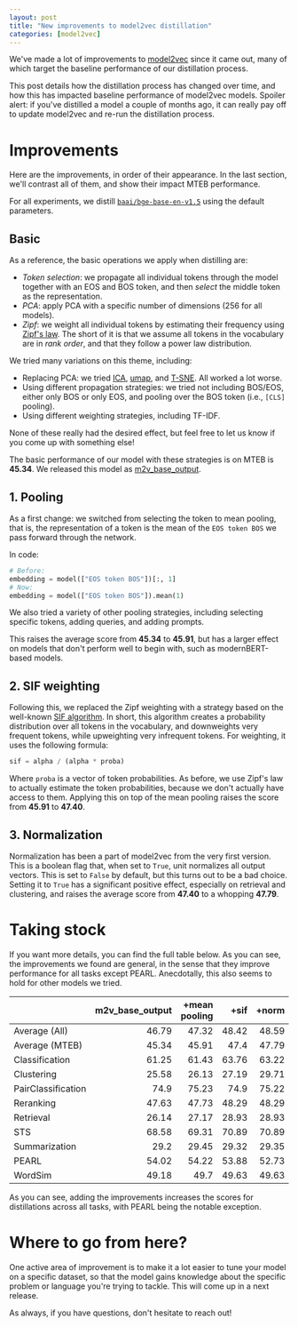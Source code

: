 ```yaml
---
layout: post
title: "New improvements to model2vec distillation"
categories: [model2vec]
---
```


We've made a lot of improvements to [model2vec](https://github.com/MinishLab/model2vec) since it came out, many of which target the baseline performance of our distillation process.

This post details how the distillation process has changed over time, and how this has impacted baseline performance of model2vec models. Spoiler alert: if you've distilled a model a couple of months ago, it can really pay off to update model2vec and re-run the distillation process.

# Improvements

Here are the improvements, in order of their appearance. In the last section, we'll contrast all of them, and show their impact MTEB performance.

For all experiments, we distill [`baai/bge-base-en-v1.5`](BAAI/bge-base-en-v1.5) using the default parameters.

## Basic

As a reference, the basic operations we apply when distilling are:

* *Token selection*: we propagate all individual tokens through the model together with an EOS and BOS token, and then _select_ the middle token as the representation.
* *PCA*: apply PCA with a specific number of dimensions (256 for all models).
* *Zipf*: we weight all individual tokens by estimating their frequency using [Zipf's law](https://en.wikipedia.org/wiki/Zipf%27s_law). The short of it is that we assume all tokens in the vocabulary are in _rank order_, and that they follow a power law distribution.

We tried many variations on this theme, including:
* Replacing PCA: we tried [ICA](https://en.wikipedia.org/wiki/Independent_component_analysis), [umap](https://umap-learn.readthedocs.io/en/latest/basic_usage.html), and [T-SNE](https://en.wikipedia.org/wiki/T-distributed_stochastic_neighbor_embedding). All worked a lot worse.
* Using different propagation strategies: we tried not including BOS/EOS, either only BOS or only EOS, and pooling over the BOS token (i.e., `[CLS]` pooling).
* Using different weighting strategies, including TF-IDF.

None of these really had the desired effect, but feel free to let us know if you come up with something else!

The basic performance of our model with these strategies is on MTEB is **45.34**. We released this model as [m2v_base_output](https://huggingface.co/minishlab/M2V_base_output).

## 1. Pooling

As a first change: we switched from selecting the token to mean pooling, that is, the representation of a token is the mean of the `EOS token BOS` we pass forward through the network. 

In code:

```python
# Before:
embedding = model(["EOS token BOS"])[:, 1]
# Now:
embedding = model(["EOS token BOS"]).mean(1)
```

We also tried a variety of other pooling strategies, including selecting specific tokens, adding queries, and adding prompts.

This raises the average score from **45.34** to **45.91**, but has a larger effect on models that don't perform well to begin with, such as modernBERT-based models.

## 2. SIF weighting

Following this, we replaced the Zipf weighting with a strategy based on the well-known [SIF algorithm](https://openreview.net/pdf?id=SyK00v5xx). In short, this algorithm creates a probability distribution over all tokens in the vocabulary, and downweights very frequent tokens, while upweighting very infrequent tokens. For weighting, it uses the following formula:

```python
sif = alpha / (alpha * proba)
```

Where `proba` is a vector of token probabilities. As before, we use Zipf's law to actually estimate the token probabilities, because we don't actually have access to them. Applying this on top of the mean pooling raises the score from **45.91** to **47.40**.

## 3. Normalization

Normalization has been a part of model2vec from the very first version. This is a boolean flag that, when set to `True`, unit normalizes all output vectors. This is set to `False` by default, but this turns out to be a bad choice. Setting it to `True` has a significant positive effect, especially on retrieval and clustering, and raises the average score from **47.40** to a whopping **47.79**.

# Taking stock

If you want more details, you can find the full table below. As you can see, the improvements we found are general, in the sense that they improve performance for all tasks except PEARL. Anecdotally, this also seems to hold for other models we tried.

|                    |   m2v_base_output |   +mean pooling |   +sif |   +norm |
|:-------------------|------------------:|----------:|----------------------:|-------------------:|
| Average (All)      |             46.79 |     47.32 |                 48.42 |              48.59 |
| Average (MTEB)     |             45.34 |     45.91 |                 47.4  |              47.79 |
| Classification     |             61.25 |     61.43 |                 63.76 |              63.22 |
| Clustering         |             25.58 |     26.13 |                 27.19 |              29.71 |
| PairClassification |             74.9  |     75.23 |                 74.9  |              75.22 |
| Reranking          |             47.63 |     47.73 |                 48.29 |              48.29 |
| Retrieval          |             26.14 |     27.17 |                 28.93 |              28.93 |
| STS                |             68.58 |     69.31 |                 70.89 |              70.89 |
| Summarization      |             29.2  |     29.45 |                 29.32 |              29.35 |
| PEARL              |             54.02 |     54.22 |                 53.88 |              52.73 |
| WordSim            |             49.18 |     49.7  |                 49.63 |              49.63 |

As you can see, adding the improvements increases the scores for distillations across all tasks, with PEARL being the notable exception.

# Where to go from here?

One active area of improvement is to make it a lot easier to tune your model on a specific dataset, so that the model gains knowledge about the specific problem or language you're trying to tackle. This will come up in a next release.

As always, if you have questions, don't hesitate to reach out!
